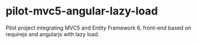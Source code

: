 pilot-mvc5-angular-lazy-load
============================

Pilot project integrating MVC5 and Entity Framework 6, front-end based on requirejs and angularjs with lazy load.
